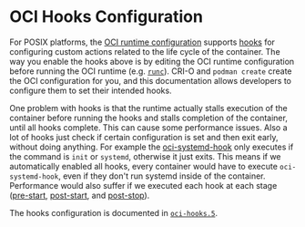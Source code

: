 # OCI Hooks Configuration

For POSIX platforms, the [OCI runtime configuration][runtime-spec] supports [hooks][spec-hooks] for configuring custom actions related to the life cycle of the container.
The way you enable the hooks above is by editing the OCI runtime configuration before running the OCI runtime (e.g. [`runc`][runc]).
CRI-O and `podman create` create the OCI configuration for you, and this documentation allows developers to configure them to set their intended hooks.

One problem with hooks is that the runtime actually stalls execution of the container before running the hooks and stalls completion of the container, until all hooks complete.
This can cause some performance issues.
Also a lot of hooks just check if certain configuration is set and then exit early, without doing anything.
For example the [oci-systemd-hook][] only executes if the command is `init` or `systemd`, otherwise it just exits.
This means if we automatically enabled all hooks, every container would have to execute `oci-systemd-hook`, even if they don't run systemd inside of the container.
Performance would also suffer if we executed each hook at each stage ([pre-start][], [post-start][], and [post-stop][]).

The hooks configuration is documented in [`oci-hooks.5`](docs/oci-hooks.5.md).

[oci-systemd-hook]: https://github.com/projectatomic/oci-systemd-hook
[post-start]: https://github.com/opencontainers/runtime-spec/blob/v1.0.1/config.md#poststart
[post-stop]: https://github.com/opencontainers/runtime-spec/blob/v1.0.1/config.md#poststop
[pre-start]: https://github.com/opencontainers/runtime-spec/blob/v1.0.1/config.md#prestart
[runc]: https://github.com/opencontainers/runc
[runtime-spec]: https://github.com/opencontainers/runtime-spec/blob/v1.0.1/spec.md
[spec-hooks]: https://github.com/opencontainers/runtime-spec/blob/v1.0.1/config.md#posix-platform-hooks
